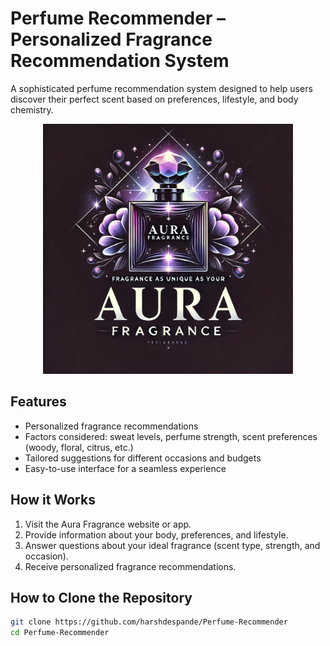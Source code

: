 # Perfume Recommender – Personalized Fragrance Recommendation System  

A sophisticated perfume recommendation system designed to help users discover their perfect scent based on preferences, lifestyle, and body chemistry.  

<div align="center">
<img src="https://github.com/harshdespande/perfume_recommender/blob/main/imgperfume.jpg" alt="Project Demo" width="400">
</div>


## Features  
- Personalized fragrance recommendations  
- Factors considered: sweat levels, perfume strength, scent preferences (woody, floral, citrus, etc.)  
- Tailored suggestions for different occasions and budgets  
- Easy-to-use interface for a seamless experience  

## How it Works  
1. Visit the Aura Fragrance website or app.  
2. Provide information about your body, preferences, and lifestyle.  
3. Answer questions about your ideal fragrance (scent type, strength, and occasion).  
4. Receive personalized fragrance recommendations.  

## How to Clone the Repository  
```bash
git clone https://github.com/harshdespande/Perfume-Recommender
cd Perfume-Recommender
